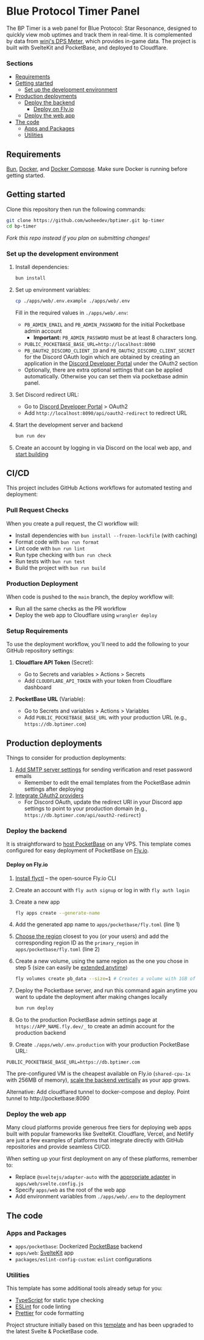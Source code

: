 # Blue Protocol Timer Panel

The BP Timer is a web panel for Blue Protocol: Star Resonance, designed to quickly view mob uptimes and track them in real-time. It is complemented by data from [winj's DPS Meter](https://github.com/winjwinj/bpsr-logs), which provides in-game data. The project is built with SvelteKit and PocketBase, and deployed to Cloudflare.

### Sections

- [Requirements](#requirements)
- [Getting started](#getting-started)
  - [Set up the development environment](#set-up-the-development-environment)
- [Production deployments](#production-deployments)
  - [Deploy the backend](#deploy-the-backend)
    - [Deploy on Fly.io](#deploy-on-flyio)
  - [Deploy the web app](#deploy-the-web-app)
- [The code](#the-code)
  - [Apps and Packages](#apps-and-packages)
  - [Utilities](#utilities)

## Requirements

[Bun](https://bun.com), [Docker](https://www.docker.com), and [Docker Compose](https://docs.docker.com/compose). Make sure Docker is running before getting started.

## Getting started

Clone this repository then run the following commands:

```sh
git clone https://github.com/woheedev/bptimer.git bp-timer
cd bp-timer
```

_Fork this repo instead if you plan on submitting changes!_

### Set up the development environment

1.  Install dependencies:

    ```sh
    bun install
    ```

2.  Set up environment variables:

    ```sh
    cp ./apps/web/.env.example ./apps/web/.env
    ```

    Fill in the required values in `./apps/web/.env`:
    - `PB_ADMIN_EMAIL` and `PB_ADMIN_PASSWORD` for the initial Pocketbase admin account
      - **Important:** `PB_ADMIN_PASSWORD` must be at least 8 characters long.
    - `PUBLIC_POCKETBASE_BASE_URL=http://localhost:8090`
    - `PB_OAUTH2_DISCORD_CLIENT_ID` and `PB_OAUTH2_DISCORD_CLIENT_SECRET` for the Discord OAuth login which are obtained by creating an application in the [Discord Developer Portal](https://discord.com/developers/applications) under the OAuth2 section
    - Optionally, there are extra optional settings that can be applied automatically. Otherwise you can set them via pocketbase admin panel.

3.  Set Discord redirect URL:
    - Go to [Discord Developer Portal](https://discord.com/developers/applications) > OAuth2
    - Add `http://localhost:8090/api/oauth2-redirect` to redirect URL

4.  Start the development server and backend

    ```sh
    bun run dev
    ```

5.  Create an account by logging in via Discord on the local web app, and [start building](http://localhost:5173/)

## CI/CD

This project includes GitHub Actions workflows for automated testing and deployment:

### Pull Request Checks

When you create a pull request, the CI workflow will:

- Install dependencies with `bun install --frozen-lockfile` (with caching)
- Format code with `bun run format`
- Lint code with `bun run lint`
- Run type checking with `bun run check`
- Run tests with `bun run test`
- Build the project with `bun run build`

### Production Deployment

When code is pushed to the `main` branch, the deploy workflow will:

- Run all the same checks as the PR workflow
- Deploy the web app to Cloudflare using `wrangler deploy`

### Setup Requirements

To use the deployment workflow, you'll need to add the following to your GitHub repository settings:

1. **Cloudflare API Token** (Secret):
   - Go to Secrets and variables > Actions > Secrets
   - Add `CLOUDFLARE_API_TOKEN` with your token from Cloudflare dashboard

2. **PocketBase URL** (Variable):
   - Go to Secrets and variables > Actions > Variables
   - Add `PUBLIC_POCKETBASE_BASE_URL` with your production URL (e.g., `https://db.bptimer.com`)

## Production deployments

Things to consider for production deployments:

1. [Add SMTP server settings](https://pocketbase.io/docs/going-to-production/#use-smtp-mail-server) for sending verification and reset password emails
   - Remember to edit the email templates from the PocketBase admin settings after deploying
2. [Integrate OAuth2 providers](https://pocketbase.io/docs/authentication/#oauth2-integration)
   - For Discord OAuth, update the redirect URI in your Discord app settings to point to your production domain (e.g., `https://db.bptimer.com/api/oauth2-redirect`)

### Deploy the backend

It is straightforward to [host PocketBase](https://pocketbase.io/docs/going-to-production/#deployment-strategies) on any VPS. This template comes configured for easy deployment of PocketBase on [Fly.io](https://fly.io).

#### Deploy on Fly.io

1. [Install flyctl](https://fly.io/docs/flyctl/install) – the open-source Fly.io CLI
2. Create an account with `fly auth signup` or log in with `fly auth login`
3. Create a new app

   ```sh
   fly apps create --generate-name
   ```

4. Add the generated app name to `apps/pocketbase/fly.toml` (line 1)
5. [Choose the region](https://fly.io/docs/reference/regions) closest to you (or your users) and add the corresponding region ID as the `primary_region` in `apps/pocketbase/fly.toml` (line 2)
6. Create a new volume, using the same region as the one you chose in step 5 (size can easily be [extended anytime](https://fly.io/docs/volumes/volume-manage/#extend-a-volume))

   ```sh
   fly volumes create pb_data --size=1 # Creates a volume with 1GB of storage
   ```

7. Deploy the Pocketbase server, and run this command again anytime you want to update the deployment after making changes locally

   ```sh
   bun run deploy
   ```

8. Go to the production PocketBase admin settings page at `https://APP_NAME.fly.dev/_` to create an admin account for the production backend
9. Create `./apps/web/.env.production` with your production PocketBase URL:

```
PUBLIC_POCKETBASE_BASE_URL=https://db.bptimer.com
```

The pre-configured VM is the cheapest available on Fly.io (`shared-cpu-1x` with 256MB of memory), [scale the backend vertically](https://fly.io/docs/launch/scale-machine) as your app grows.

Alternative: Add cloudflared tunnel to docker-compose and deploy. Point tunnel to http://pocketbase:8090

### Deploy the web app

Many cloud platforms provide generous free tiers for deploying web apps built with popular frameworks like SvelteKit. Cloudflare, Vercel, and Netlify are just a few examples of platforms that integrate directly with GitHub repositories and provide seamless CI/CD.

When setting up your first deployment on any of these platforms, remember to:

- Replace `@sveltejs/adapter-auto` with the [appropriate adapter](https://kit.svelte.dev/docs/adapters) in `apps/web/svelte.config.js`
- Specify `apps/web` as the root of the web app
- Add environment variables from `./apps/web/.env` to the deployment

## The code

### Apps and Packages

- `apps/pocketbase`: Dockerized [PocketBase](https://pocketbase.io) backend
- `apps/web`: [SvelteKit](https://kit.svelte.dev) app
- `packages/eslint-config-custom`: `eslint` configurations

### Utilities

This template has some additional tools already setup for you:

- [TypeScript](https://www.typescriptlang.org) for static type checking
- [ESLint](https://eslint.org) for code linting
- [Prettier](https://prettier.io) for code formatting

Project structure initially based on this [template](https://github.com/arrowban/sveltekit-pocketbase-turborepo-template/) and has been upgraded to the latest Svelte & PocketBase code.

